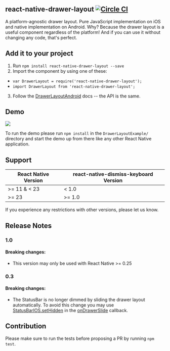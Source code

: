 ## react-native-drawer-layout [![Circle CI](https://circleci.com/gh/iodine/react-native-drawer-layout.svg?style=svg)](https://circleci.com/gh/iodine/react-native-drawer-layout)

A platform-agnostic drawer layout. Pure JavaScript implementation on iOS and native implementation on Android. Why? Because the drawer layout is a useful component regardless of the platform! And if you can use it without changing any code, that's perfect.

## Add it to your project

1. Run `npm install react-native-drawer-layout --save`
2. Import the component by using one of these:
  - `var DrawerLayout = require('react-native-drawer-layout');`
  - `import DrawerLayout from 'react-native-drawer-layout';`
3. Follow the [DrawerLayoutAndroid](https://facebook.github.io/react-native/docs/drawerlayoutandroid.html#content) docs -- the API is the same.

## Demo

![](https://raw.githubusercontent.com/iodine/react-native-drawer-layout/master/example.gif)

To run the demo please run `npm install` in the `DrawerLayoutExample/` directory and start the demo up from there like any other React Native application.

## Support

| React Native Version      | react-native-dismiss-keyboard Version |
|---------------------------|---------------------------------------|
| >= 11 & < 23              | < 1.0                                 |
| >= 23                     | >= 1.0                                |

If you experience any restrictions with other versions, please let us know.

## Release Notes

### 1.0

#### Breaking changes:

- This version may only be used with React Native >= 0.25

### 0.3

#### Breaking changes:
- The StatusBar is no longer dimmed by sliding the drawer layout automatically. To avoid this change you may use [StatusBarIOS.setHidden](https://facebook.github.io/react-native/docs/statusbarios.html#sethidden) in the [onDrawerSlide](https://facebook.github.io/react-native/docs/drawerlayoutandroid.html#ondrawerslide) callback.

## Contribution

Please make sure to run the tests before proposing a PR by running `npm test`.
